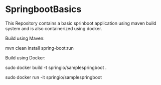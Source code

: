 # SpringbootBasics
This Repository contains a basic sprinboot application using maven build system and is also containerized using docker.

Build using Maven:

mvn clean install spring-boot:run

Build using Docker:

sudo docker build -t springio/samplespringboot .

sudo docker run -it springio/samplespringboot


